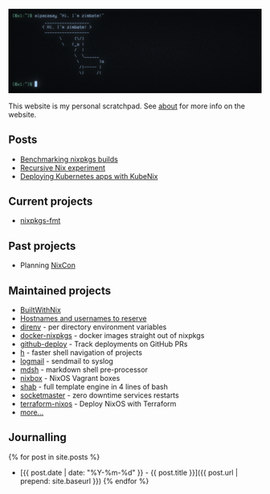 ![alpacasay](img/alpacasay.png)

This website is my personal scratchpad. See [about](about.md) for more info on
the website.

## Posts

* [Benchmarking nixpkgs builds](benchmark-nixpkgs)
* [Recursive Nix experiment](experiment-recursive-nix)
* [Deploying Kubernetes apps with KubeNix](deploying-k8s-apps-with-kubenix)

## Current projects

* [nixpkgs-fmt](https://nix-community.github.io/nixpkgs-fmt)

## Past projects

* Planning [NixCon](https://nixcon.org)

## Maintained projects

* [BuiltWithNix](BuiltWithNix.md)
* [Hostnames and usernames to reserve](https://zimbatm.github.io/hostnames-and-usernames-to-reserve/)
* [direnv](https://direnv.net) - per directory environment variables
* [docker-nixpkgs](https://github.com/nix-community/docker-nixpkgs) - docker images straight out of nixpkgs
* [github-deploy](https://github.com/zimbatm/github-deploy) - Track deployments on GitHub PRs
* [h](https://github.com/zimbatm/h) - faster shell navigation of projects
* [logmail](https://github.com/zimbatm/logmail) - sendmail to syslog
* [mdsh](https://github.com/zimbatm/mdsh) - markdown shell pre-processor
* [nixbox](https://github.com/nix-community/nixbox) - NixOS Vagrant boxes
* [shab](https://github.com/zimbatm/shab) - full template engine in 4 lines of bash
* [socketmaster](https://github.com/zimbatm/socketmaster) - zero downtime services restarts 
* [terraform-nixos](https://github.com/tweag/terraform-nixos) - Deploy NixOS with Terraform
* [more...](https://github.com/zimbatm?utf8=%E2%9C%93&tab=repositories&type=source)

## Journalling

{% for post in site.posts %}
* [{{ post.date | date: "%Y-%m-%d" }} - {{ post.title }}]({{ post.url | prepend: site.baseurl }})
{% endfor %}
